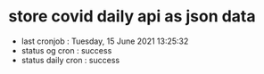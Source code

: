 # store covid daily api as json data

- last cronjob : Tuesday, 15 June 2021 13:25:32
- status og cron : success
- status daily cron : success
      
      